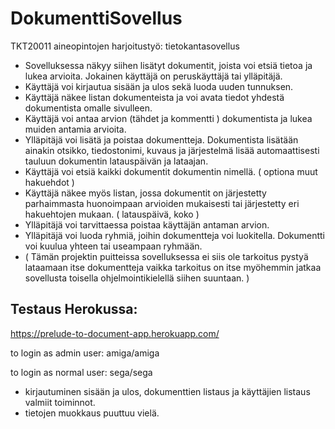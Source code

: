 # DokumenttiSovellus

TKT20011 aineopintojen harjoitustyö: tietokantasovellus

* Sovelluksessa näkyy siihen lisätyt dokumentit, joista voi etsiä tietoa ja lukea arvioita. Jokainen käyttäjä on peruskäyttäjä tai ylläpitäjä.
* Käyttäjä voi kirjautua sisään ja ulos sekä luoda uuden tunnuksen.
* Käyttäjä näkee listan dokumenteista ja voi avata tiedot yhdestä dokumentista omalle sivulleen.
* Käyttäjä voi antaa arvion (tähdet ja kommentti ) dokumentista ja lukea muiden antamia arvioita.
* Ylläpitäjä voi lisätä ja poistaa dokumentteja. Dokumentista lisätään ainakin otsikko, tiedostonimi, kuvaus ja järjestelmä lisää automaattisesti tauluun dokumentin latauspäivän ja lataajan.
* Käyttäjä voi etsiä kaikki dokumentit dokumentin nimellä. ( optiona muut hakuehdot )
* Käyttäjä näkee myös listan, jossa dokumentit on järjestetty parhaimmasta huonoimpaan arvioiden mukaisesti tai järjestetty eri hakuehtojen mukaan. ( latauspäivä, koko )
* Ylläpitäjä voi tarvittaessa poistaa käyttäjän antaman arvion.
* Ylläpitäjä voi luoda ryhmiä, joihin dokumentteja voi luokitella. Dokumentti voi kuulua yhteen tai useampaan ryhmään.
* ( Tämän projektin puitteissa sovelluksessa ei siis ole tarkoitus pystyä lataamaan itse dokumentteja vaikka tarkoitus on itse myöhemmin jatkaa sovellusta toisella ohjelmointikielellä siihen suuntaan. )

## Testaus Herokussa:

https://prelude-to-document-app.herokuapp.com/

to login as admin user: amiga/amiga

to login as normal user: sega/sega 

* kirjautuminen sisään ja ulos, dokumenttien listaus ja käyttäjien listaus valmiit toiminnot.
* tietojen muokkaus puuttuu vielä.
